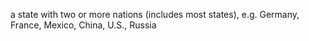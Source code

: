 a state with two or more nations (includes most states), e.g. Germany, France, Mexico, China, U.S., Russia